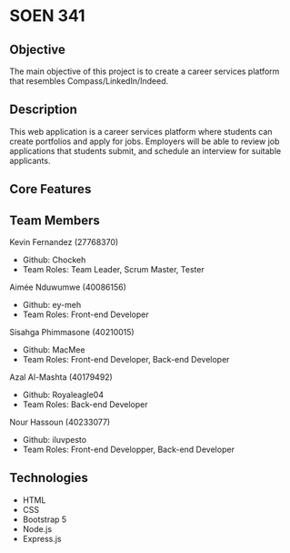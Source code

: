 # SOEN 341

## Objective
The main objective of this project is to create a career services platform that resembles Compass/LinkedIn/Indeed.

## Description

This web application is a career services platform where students can create portfolios and apply for jobs. Employers will be able to review job applications that students submit, and schedule an interview for suitable applicants.

## Core Features

## Team Members
 
Kevin Fernandez (27768370)
* Github: Chockeh
* Team Roles: Team Leader, Scrum Master, Tester

Aimée Nduwumwe (40086156) 
* Github: ey-meh
* Team Roles: Front-end Developer

Sisahga Phimmasone (40210015) 
* Github: MacMee 
* Team Roles: Front-end Developer, Back-end Developer

Azal Al-Mashta (40179492)
* Github: Royaleagle04
* Team Roles: Back-end Developer

Nour Hassoun (40233077)
* Github: iluvpesto
* Team Roles: Front-end Developper, Back-end Developer

## Technologies

* HTML
* CSS
* Bootstrap 5
* Node.js
* Express.js
